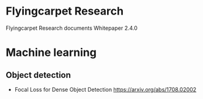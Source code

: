 # Flyingcarpet Research
Flyingcarpet Research documents 
Whitepaper 2.4.0

# Machine learning 

## Object detection

- Focal Loss for Dense Object Detection
https://arxiv.org/abs/1708.02002
